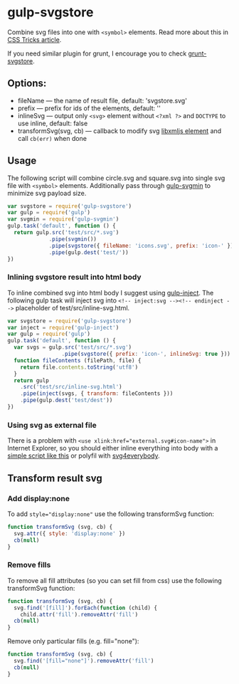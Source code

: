 gulp-svgstore
=============

Combine svg files into one with `<symbol>` elements.
Read more about this in [CSS Tricks article](http://css-tricks.com/svg-symbol-good-choice-icons/).

If you need similar plugin for grunt, I encourage you to check [grunt-svgstore](https://github.com/FWeinb/grunt-svgstore).

## Options:

* fileName — the name of result file, default: 'svgstore.svg'
* prefix — prefix for ids of the <symbol> elements, default: ''
* inlineSvg — output only `<svg>` element without `<?xml ?>` and `DOCTYPE` to use inline, default: false
* transformSvg(svg, cb) — callback to modify svg [libxmljs element](https://github.com/polotek/libxmljs/wiki/Element) and call `cb(err)` when done

## Usage

The following script will combine circle.svg and square.svg into single svg file with
`<symbol>` elements. Additionally pass through [gulp-svgmin](https://github.com/ben-eb/gulp-svgmin) to minimize svg payload size.

```js
var svgstore = require('gulp-svgstore')
var gulp = require('gulp')
var svgmin = require('gulp-svgmin')
gulp.task('default', function () {
  return gulp.src('test/src/*.svg')
             .pipe(svgmin())
             .pipe(svgstore({ fileName: 'icons.svg', prefix: 'icon-' }))
             .pipe(gulp.dest('test/'))
})
```

### Inlining svgstore result into html body

To inline combined svg into html body I suggest using [gulp-inject](https://github.com/klei/gulp-inject).
The following gulp task will inject svg into
`<!-- inject:svg --><!-- endinject -->` placeholder of test/src/inline-svg.html.


```js
var svgstore = require('gulp-svgstore')
var inject = require('gulp-inject')
var gulp = require('gulp')
gulp.task('default', function () {
  var svgs = gulp.src('test/src/*.svg')
                 .pipe(svgstore({ prefix: 'icon-', inlineSvg: true }))
  function fileContents (filePath, file) {
    return file.contents.toString('utf8')
  }
  return gulp
    .src('test/src/inline-svg.html')
    .pipe(inject(svgs, { transform: fileContents }))
    .pipe(gulp.dest('test/dest'))
})

```

### Using svg as external file

There is a problem with `<use xlink:href="external.svg#icon-name">` in Internet Explorer,
so you should either inline everything into body with a
[simple script like this](https://gist.github.com/w0rm/621a56a353f7b2a6b0db) or
polyfil with [svg4everybody](https://github.com/jonathantneal/svg4everybody).


## Transform result svg

### Add display:none

To add `style="display:none"` use the following transformSvg function:

```js
function transformSvg (svg, cb) {
  svg.attr({ style: 'display:none' })
  cb(null)
}
```

### Remove fills

To remove all fill attributes (so you can set fill from css) use the following transformSvg function:

```js
function transformSvg (svg, cb) {
  svg.find('[fill]').forEach(function (child) {
    child.attr('fill').removeAttr('fill')
  cb(null)
}
```

Remove only particular fills (e.g. fill="none"):

```js
function transformSvg (svg, cb) {
  svg.find('[fill="none"]').removeAttr('fill')
  cb(null)
}
```
